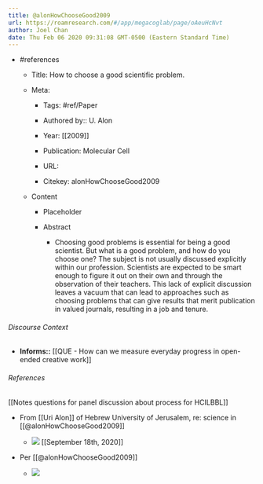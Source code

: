 ```yaml
---
title: @alonHowChooseGood2009
url: https://roamresearch.com/#/app/megacoglab/page/oAeuHcNvt
author: Joel Chan
date: Thu Feb 06 2020 09:31:08 GMT-0500 (Eastern Standard Time)
---
```


- #references

    - Title: How to choose a good scientific problem.

    - Meta:

        - Tags: #ref/Paper

        - Authored by::  U. Alon

        - Year: [[2009]]

        - Publication: Molecular Cell

        - URL:

        - Citekey: alonHowChooseGood2009

    - Content

        - Placeholder

        - Abstract

            - Choosing good problems is essential for being a good scientist. But what is a good problem, and how do you choose one? The subject is not usually discussed explicitly within our profession. Scientists are expected to be smart enough to figure it out on their own and through the observation of their teachers. This lack of explicit discussion leaves a vacuum that can lead to approaches such as choosing problems that can give results that merit publication in valued journals, resulting in a job and tenure.

###### Discourse Context

- **Informs::** [[QUE - How can we measure everyday progress in open-ended creative work]]

###### References

[[Notes  questions for panel discussion about process for HCILBBL]]

- From [[Uri Alon]] of Hebrew University of Jerusalem, re: science in [[@alonHowChooseGood2009]]

    - ![](https://firebasestorage.googleapis.com/v0/b/firescript-577a2.appspot.com/o/imgs%2Fapp%2Fmegacoglab%2FMAe8WaEHOo?alt=media&token=498e7ac3-c54d-4707-87a2-12c45fa072f7)
[[September 18th, 2020]]

- Per [[@alonHowChooseGood2009]]

    - ![](https://firebasestorage.googleapis.com/v0/b/firescript-577a2.appspot.com/o/imgs%2Fapp%2Fmegacoglab%2FwiDbuwk2b8.png?alt=media&token=037d63d0-548f-409a-a6cd-e822f55ab99f)

